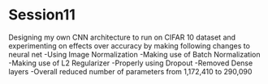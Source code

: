 # Session11

Designing my own CNN architecture to run on CIFAR 10 dataset and experimenting on effects over accuracy by making following changes to neural net
-Using Image Normalization
-Making use of Batch Normalization
-Making use of L2 Regularizer
-Properly using Dropout
-Removed Dense layers
-Overall reduced number of parameters from 1,172,410 to 290,090
